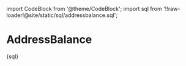 import CodeBlock from '@theme/CodeBlock';
import sql from '!!raw-loader!@site/static/sql/addressbalance.sql';

# AddressBalance

<CodeBlock className='language-sql'>{sql}</CodeBlock>
